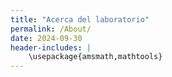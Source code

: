 ```yaml
---
title: "Acerca del laboratorio"
permalink: /About/
date: 2024-09-30
header-includes: |
    \usepackage{amsmath,mathtools}
---
```

<script
  src="https://cdn.mathjax.org/mathjax/latest/MathJax.js?config=TeX-AMS-MML_HTMLorMML"
  type="text/javascript">
</script>

<html>
<head>
    <style>
        h1 {
            text-align: center;
            color: rgba(72, 133, 45, 0.76);
        }

        .container {
          max-width: 900px;
          margin: 20px auto;
          display: flex;
          flex-wrap: wrap;
          justify-content: space-between;
        }

        /* El primer .person ocupa todo el ancho para la descripción */
        .container .person:first-child {
          width: 100%;
          text-align: justify;
          margin-bottom: 40px;
          box-sizing: border-box;
        }

        /* Los demás perfiles ocupan 30% para 3 por fila */
        .container .person:not(:first-child) {
          width: 30%;
          margin-bottom: 40px;
          text-align: center;
          box-sizing: border-box;
        }

        .person img {
          width: 150px;
          height: 150px;
          object-fit: cover;
          border-radius: 50%;
          margin-bottom: 10px;
        }

        .person h3 {
          margin: 0 0 5px 0;
          font-size: 1.1em;
          color: #333;
        }

        .person p {
          margin: 0;
          color: #555;
          line-height: 1.4em;
        }

        a {
          color: #318233;
          text-decoration: none;
        }
        a:hover {
          text-decoration: underline;
        }

        hr {
          border: none;
          height: 1px;
          background-color: #CCCCCC;
          margin: 20px 0;
        }

        @media (max-width: 768px) {
          .container .person:not(:first-child) {
            width: 45%;
          }
        }

        @media (max-width: 480px) {
          /* Sólo el bloque de descripción gana padding en móvil */
          .container .person:first-child {
            padding: 0 15px;
            box-sizing: border-box;
          }
          .container .person:not(:first-child) {
            width: 100%;
          }
        }
    </style>
</head>
<body>

<hr>
<h1>Acerca del laboratorio</h1>
<hr>

<div class="container">

  <!-- Bloque de descripción original -->
  <div class="person">
    <div class="info">
      <p style="font-family: 'Arial', sans-serif; color: #013220; font-size: 16px; line-height: 1.6; margin-bottom: 15px;">
        El Laboratorio Virtual de Matemáticas es una iniciativa de varios profesores de los programas de Matemáticas y Ciencias de la Computación, creada con el objetivo de complementar los cursos del Departamento de Matemáticas a través de herramientas computacionales que faciliten la comprensión de conceptos matemáticos y su aplicación en problemas prácticos.
      </p>
      <p style="font-family: 'Arial', sans-serif; color: #013220; font-size: 16px; line-height: 1.6; margin-bottom: 15px;">
        En esta fase inicial, se está recopilando material proporcionado por los docentes del Departamento de Matemáticas. Las versiones alfa (2024) y beta (2025) del Laboratorio Virtual fueron desarrolladas y editadas por Yessica Trujillo, Carlos Nosa, Juan Galvis, Francisco Gómez, Freddy Hernández, Eduards Chipatecua y Sergio Nuñez, con el apoyo del Área Curricular de Matemáticas, bajo la dirección de Carolina Neira, durante los años 2023 y 2024.
      </p>
      <p style="font-family: 'Arial', sans-serif; color: #013220; font-size: 16px; line-height: 1.6; margin-bottom: 15px;">
        Para cualquier duda, sugerencia o comentario, pueden contactarnos en: <a href="mailto:labmatecc_bog@unal.edu.co">labmatecc_bog@unal.edu.co</a>.
      </p>
    </div>
  </div>

  <div class="person">
    <a href="https://sites.google.com/view/jgalvis/">
      <img src="https://labmatecc.github.io/images/juan_galvis.jpeg" alt="Juan Galvis">
    </a>
    <h3><a href="https://sites.google.com/view/jgalvis/">Juan Galvis</a></h3>
    <p style="font-family: 'Arial', sans-serif; color: #013220; font-size: 16px; line-height: 1.6; margin-bottom: 15px;">
      Docente a cargo
    </p>
    <p><a href="mailto:jcgalvisa@unal.edu.co">jcgalvisa@unal.edu.co</a></p>
  </div>

  <div class="person">
    <a href="https://sites.google.com/site/fagomezj/">
      <img src="https://labmatecc.github.io/images/francisco_gomez.jpeg" alt="Francisco Gómez">
    </a>
    <h3><a href="https://sites.google.com/site/fagomezj/">Francisco Gómez</a></h3>
    <p style="font-family: 'Arial', sans-serif; color: #013220; font-size: 16px; line-height: 1.6; margin-bottom: 15px;">
      Docente colaborador
    </p>
    <p><a href="mailto:fagomezj@unal.edu.co">fagomezj@unal.edu.co</a></p>
  </div>

  <div class="person">
    <a href="https://sites.google.com/unal.edu.co/fohernandezr">
      <img src="https://labmatecc.github.io/images/freddy_hernandez.png" alt="Freddy Hernández">
    </a>
    <h3><a href="https://sites.google.com/unal.edu.co/fohernandezr">Freddy Hernández</a></h3>
    <p style="font-family: 'Arial', sans-serif; color: #013220; font-size: 16px; line-height: 1.6; margin-bottom: 15px;">
      Docente colaborador
    </p>
    <p><a href="mailto:fohernandezr@unal.edu.co">fohernandezr@unal.edu.co</a></p>
  </div>

  <div class="person">
    <a href="#">
      <img src="https://labmatecc.github.io/images/carolina_neira.jpeg" alt="Carolina Neira">
    </a>
    <h3><a href="#">Carolina Neira</a></h3>
    <p style="font-family: 'Arial', sans-serif; color: #013220; font-size: 16px; line-height: 1.6; margin-bottom: 15px;">
      Directora
    </p>
    <p><a href="mailto:cneiraj@unal.edu.co">cneiraj@unal.edu.co</a></p>
  </div>

  <div class="person">
    <a href="https://ytrujillol.github.io/">
      <img src="https://labmatecc.github.io/images/yessica_trujillo.jpg" alt="Yessica Trujillo">
    </a>
    <h3><a href="https://ytrujillol.github.io/">Yessica Trujillo</a></h3>
    <p style="font-family: 'Arial', sans-serif; color: #013220; font-size: 16px; line-height: 1.6; margin-bottom: 15px;">
      Colaboradora
    </p>
    <p><a href="mailto:ytrujillol@unal.edu.co">ytrujillol@unal.edu.co</a></p>
  </div>

  <div class="person">
    <a href="https://cnosa.github.io/">
      <img src="https://labmatecc.github.io/images/carlos_nosa.jpg" alt="Carlos Nosa">
    </a>
    <h3><a href="https://cnosa.github.io/">Carlos Nosa</a></h3>
    <p style="font-family: 'Arial', sans-serif; color: #013220; font-size: 16px; line-height: 1.6; margin-bottom: 15px;">
      Colaborador
    </p>
    <p><a href="mailto:cnosa@unal.edu.co">cnosa@unal.edu.co</a></p>
  </div>

  <div class="person">
    <a href="https://eguar11011.github.io/">
      <img src="https://labmatecc.github.io/images/eduards_mendez.jpg" alt="Eduards Mendez">
    </a>
    <h3><a href="https://eguar11011.github.io/">Eduards Mendez</a></h3>
    <p style="font-family: 'Arial', sans-serif; color: #013220; font-size: 16px; line-height: 1.6; margin-bottom: 15px;">
      Colaborador
    </p>
    <p><a href="mailto:emendezc@unal.edu.co">emendezc@unal.edu.co</a></p>
  </div>

  <div class="person">
    <a href="#">
      <img src="https://labmatecc.github.io/images/sergio_nunez.png" alt="Sergio Nuñez">
    </a>
    <h3><a href="#">Sergio Nuñez</a></h3>
    <p style="font-family: 'Arial', sans-serif; color: #013220; font-size: 16px; line-height: 1.6; margin-bottom: 15px;">
      Colaborador
    </p>
    <p><a href="mailto:snunezs@unal.edu.co">snunezs@unal.edu.co</a></p>
  </div>

</div>

</body>
</html>